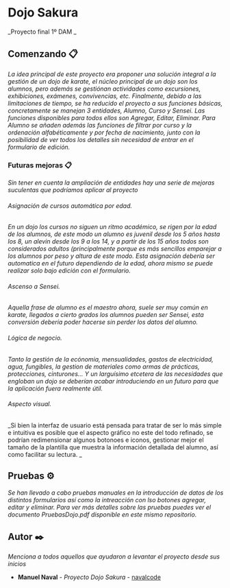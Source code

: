 # Dojo Sakura

_Proyecto final 1º DAM _

## Comenzando 📋

_La idea principal de este proyecto era proponer una solución integral a la gestión de un dojo de karate, el núcleo principal de un dojo son los alumnos,
pero además se gestiónan actividades como excursiones, exhibiciones, exámenes, convivencias, etc. Finalmente, debido a las limitaciones de tiempo, se ha reducido
el proyecto a sus funciones básicas, concretamente se manejan 3 entidades, Alumno, Curso y Sensei. Las funciones disponibles para todos ellos son Agregar,
Editar, Eliminar. Para Alumno se añaden además las funciones de filtrar por curso y la ordenación alfabéticamente y por fecha de nacimiento, junto con la posibilidad
de ver todos los detalles sin necesidad de entrar en el formulario de edición._

### Futuras mejoras 📋
_Sin tener en cuenta la ampliación de entidades hay una serie de mejoras suculentas que podríamos aplicar al proyecto_

###### Asignación de cursos automática por edad.

_En un dojo los cursos no siguen un ritmo académico, se rigen por la edad de los alumnos, de este modo un alumno es juvenil desde los 5 años hasta los 8, un alevin desde los 9 a los 14, y a partir
de los 15 años todos son considerados adultos (principalmente porque es más sencillos emparejar a los alumnos por peso y altura de este modo.
Esta asignación debería ser automatica en el futuro dependiendo de la edad, ahora mismo se puede realizar solo bajo edición con el formulario._

###### Ascenso a Sensei.
_Aquella frase de alumno es el maestro ahora, suele ser muy común en karate, llegados a cierto grados los alumnos pueden ser Sensei, esta conversión debería poder hacerse 
sin perder los datos del alumno._

###### Lógica de negocio.
_Tanto la gestión de la ecónomia, mensualidades, gastos de electricidad, agua, fungibles, la gestion de materiales como armas de prácticas, protecciones, cinturones... Y un 
larguísimo etcetera de las necesidades que engloban un dojo se deberían acabar introduciendo en un futuro para que la aplicación fuera realmente útil._

###### Aspecto visual.
_Si bien la interfaz de usuario está pensada para tratar de ser lo más simple e intuitiva es posible que el aspecto gráfico no este del todo refinado, se podrían redimensionar
algunos botonoes e iconos, gestionar mejor el tamaño de la plantilla que muestra la información detallada del alumno, así como facilitar su lectura. _

## Pruebas ⚙️

_Se han llevado a cabo pruebas manuales en la introducción de datos de los distintos formularios así como la intreacción con lso botones agregar, editar y eliminar.
Para ver más detalles sobre las pruebas puedes ver el documento PruebasDojo.pdf disponible en este mismo repositorio._


## Autor ✒️

_Menciona a todos aquellos que ayudaron a levantar el proyecto desde sus inicios_

* **Manuel Naval** - *Proyecto Dojo Sakura* - [navalcode](https://github.com/navalcode)
